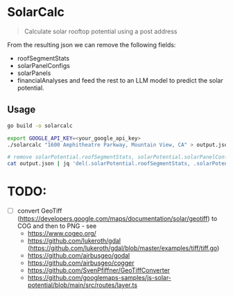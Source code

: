 # SolarCalc

> Calculate solar rooftop potential using a post address

From the resulting json we can remove the following fields:
- roofSegmentStats
- solarPanelConfigs
- solarPanels
- financialAnalyses
and feed the rest to an LLM model to predict the solar potential.

## Usage

```bash
go build -o solarcalc

export GOOGLE_API_KEY=<your_google_api_key>
./solarcalc "1600 Amphitheatre Parkway, Mountain View, CA" > output.json

# remove solarPotential.roofSegmentStats, solarPotential.solarPanelConfigs, solarPotential.solarPanels:
cat output.json | jq 'del(.solarPotential.roofSegmentStats, .solarPotential.solarPanelConfigs, .solarPotential.solarPanels, .solarPotential.financialAnalyses)'
```

# TODO:
- [ ] convert GeoTiff (https://developers.google.com/maps/documentation/solar/geotiff) to COG and then to PNG - see
    - https://www.cogeo.org/
    - https://github.com/lukeroth/gdal (https://github.com/lukeroth/gdal/blob/master/examples/tiff/tiff.go)
    - https://github.com/airbusgeo/godal
    - https://github.com/airbusgeo/cogger
    - https://github.com/SvenPfiffner/GeoTiffConverter
    - https://github.com/googlemaps-samples/js-solar-potential/blob/main/src/routes/layer.ts
